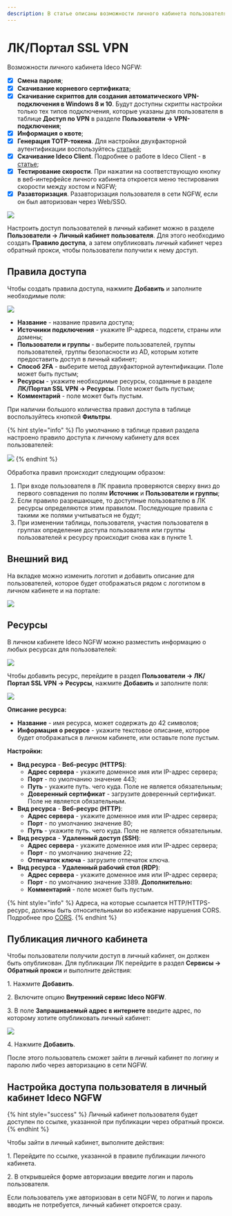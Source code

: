```yaml
---
description: В статье описаны возможности личного кабинета пользователя в Ideco NGFW (публикация и управление доступом пользователей).
---
```


# ЛК/Портал SSL VPN

Возможности личного кабинета Ideco NGFW:

* [x] **Смена пароля**;
* [x] **Скачивание корневого сертификата**;
* [x] **Скачивание скриптов для создания автоматического VPN-подключения в Windows 8 и 10**. Будут доступны скрипты настройки только тех типов подключения, которые указаны для пользователя в таблице **Доступ по VPN** в разделе **Пользователи -> VPN-подключения**;
* [x] **Информация о квоте**;
* [x] **Генерация TOTP-токена**. Для настройки двухфакторной аутентификации воспользуйтесь [статьей](/settings/users/two-factor-authentication.md);
* [x] **Скачивание Ideco Client**. Подробнее о работе в Ideco Client - в [статье](/settings/users/ideco-client/README.md);
* [x] **Тестирование скорости**. При нажатии на соответствующую кнопку в веб-интерфейсе личного кабинета откроется меню тестирования скорости между хостом и NGFW;
* [x] **Разавторизация**. Разавторизация пользователя в сети NGFW, если он был авторизован через Web/SSO.

![](/.gitbook/assets/user-personal-account5.png)

Настроить доступ пользователей в личный кабинет можно в разделе **Пользователи -> Личный кабинет пользователя**. Для этого необходимо создать **Правило доступа**, а затем опубликовать личный кабинет через обратный прокси, чтобы пользователи получили к нему доступ.

## Правила доступа

Чтобы создать правила доступа, нажмите **Добавить** и заполните необходимые поля:

![](/.gitbook/assets/user-personal-account.png)

* **Название** - название правила доступа;
* **Источники подключения** - укажите IP-адреса, подсети, страны или домены;
* **Пользователи и группы** - выберите пользователей, группы пользователей, группы безопасности из AD, которым хотите предоставить доступ в личный кабинет;
* **Способ 2FA** - выберите метод двухфакторной аутентификации. Поле может быть пустым;
* **Ресурсы** - укажите необходимые ресурсы, созданные в разделе **ЛК/Портал SSL VPN -> Ресурсы**. Поле может быть пустым;
* **Комментарий** - поле может быть пустым.

При наличии большого количества правил доступа в таблице воспользуйтесь кнопкой **Фильтры**.

{% hint style="info" %}
По умолчанию в таблице правил раздела настроено правило доступа к личному кабинету для всех пользователей:

![](/.gitbook/assets/user-personal-account1.png)
{% endhint %}

Обработка правил происходит следующим образом:

1. При входе пользователя в ЛК правила проверяются сверху вниз до первого совпадения по полям **Источник** и **Пользователи и группы**;
2. Если правило разрешающее, то доступные пользователю в ЛК ресурсы определяются этим правилом. Последующие правила с такими же полями учитываться не будут;
3. При изменении таблицы, пользователя, участия пользователя в группах определение доступа пользователя или группы пользователей к ресурсу происходит снова как в пункте 1.

## Внешний вид

На вкладке можно изменить логотип и добавить описание для пользователей, которое будет отображаться рядом с логотипом в личном кабинете и на портале:

![](/.gitbook/assets/user-personal-account8.png)

## Ресурсы

В личном кабинете Ideco NGFW можно разместить информацию о любых ресурсах для пользователей:

![](/.gitbook/assets/user-personal-account2.png)

Чтобы добавить ресурс, перейдите в раздел **Пользователи -> ЛК/Портал SSL VPN -> Ресурсы**, нажмите **Добавить** и заполните поля:

![](/.gitbook/assets/user-personal-account9.png)

**Описание ресурса:**

* **Название** -  имя ресурса, может содержать до 42 символов;
* **Информация о ресурсе** - укажите текстовое описание, которое будет отображаться в личном кабинете, или оставьте поле пустым.

**Настройки:**

* **Вид ресурса** - **Веб-ресурс (HTTPS)**:
  * **Адрес сервера** - укажите доменное имя или IP-адрес сервера;
  * **Порт** - по умолчанию значение 443;
  * **Путь** - укажите путь. чего куда. Поле не является обязательным;
  * **Доверенный сертификат** - загрузите доверенный сертификат. Поле не является обязательным.
* **Вид ресурса** - **Веб-ресурс (HTTP)**:
  * **Адрес сервера** - укажите доменное имя или IP-адрес сервера;
  * **Порт** - по умолчанию значение 80;
  * **Путь** - укажите путь. чего куда. Поле не является обязательным.
* **Вид ресурса** - **Удаленный доступ (SSH)**:
  * **Адрес сервера** - укажите доменное имя или IP-адрес сервера;
  * **Порт** - по умолчанию значение 22;
  * **Отпечаток ключа** - загрузите отпечаток ключа.
* **Вид ресурса** - **Удаленный рабочий стол (RDP)**:
  * **Адрес сервера** - укажите доменное имя или IP-адрес сервера;
  * **Порт** - по умолчанию значение 3389.
**Дополнительно:**
  * **Комментарий** - поле может быть пустым.

{% hint style="info" %}
Адреса, на которые ссылается HTTP/HTTPS-ресурс, должны быть относительными во избежание нарушения CORS. Подробнее про [CORS](https://developer.mozilla.org/ru/docs/Web/HTTP/CORS).
{% endhint %}

## Публикация личного кабинета

Чтобы пользователи получили доступ в личный кабинет, он должен быть опубликован. Для публикации ЛК перейдите в раздел **Сервисы -> Обратный прокси** и выполните действия:

1\. Нажмите **Добавить**.

2\. Включите опцию **Внутренний сервис Ideco NGFW**.

3\. В поле **Запрашиваемый адрес в интернете** введите адрес, по которому хотите опубликовать личный кабинет:

![](/.gitbook/assets/reverse-proxy3.png)

4\. Нажмите **Добавить**.

После этого пользователь сможет зайти в личный кабинет по логину и паролю либо через авторизацию в сети NGFW.

## Настройка доступа пользователя в личный кабинет Ideco NGFW

{% hint style="success" %}
Личный кабинет пользователя будет доступен по ссылке, указанной при публикации через обратный прокси.
{% endhint %}

Чтобы зайти в личный кабинет, выполните действия:

1\. Перейдите по ссылке, указанной в правиле публикации личного кабинета.

2\. В открывшейся форме авторизации введите логин и пароль пользователя.

Если пользователь уже авторизован в сети NGFW, то логин и пароль вводить не потребуется, личный кабинет откроется сразу.
